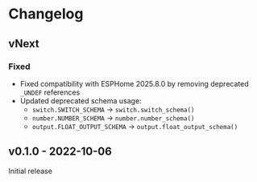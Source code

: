# Changelog

## vNext

### Fixed

- Fixed compatibility with ESPHome 2025.8.0 by removing deprecated `_UNDEF` references
- Updated deprecated schema usage:
  - `switch.SWITCH_SCHEMA` → `switch.switch_schema()`
  - `number.NUMBER_SCHEMA` → `number.number_schema()`
  - `output.FLOAT_OUTPUT_SCHEMA` → `output.float_output_schema()`

## v0.1.0 - 2022-10-06

Initial release
